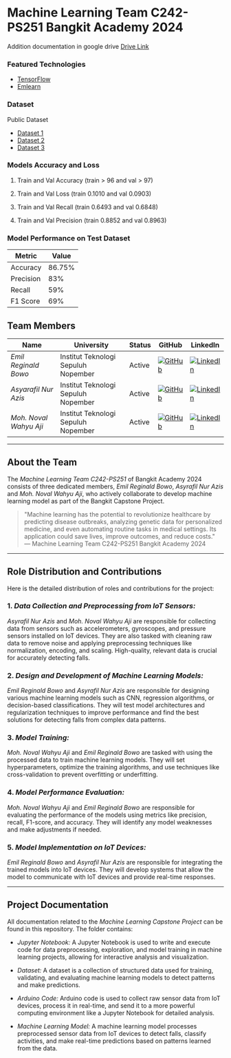 # Machine Learning Team C242-PS251 Bangkit Academy 2024
Addition documentation in google drive [Drive Link](https://drive.google.com/drive/folders/1Zk2kEfhouY6Rv6DinkmH5G6AdLwaG-3J?usp=drive_link)
### Featured Technologies
* [TensorFlow](https://www.tensorflow.org/)
* [Emlearn](https://github.com/emlearn/emlearn)

### Dataset
Public Dataset
* [Dataset 1](https://figshare.com/articles/dataset/UMA_ADL_FALL_Dataset_zip/4214283)
* [Dataset 2](https://pureportal.coventry.ac.uk/en/publications/data-set-for-fall-events-and-daily-activities-from-inertial-senso-)
* [Dataset 3](https://pureportal.coventry.ac.uk/en/publications/data-set-for-fall-events-and-daily-activities-from-inertial-senso-)

### Models Accuracy and Loss 
1. Train and Val Accuracy (train > 96 and val > 97)

2. Train and Val Loss (train 0.1010 and val 0.0903)

3. Train and Val Recall (train 0.6493 and val 0.6848)

4. Train and Val Precision (train 0.8852 and val 0.8963)

### Model Performance on Test Dataset

| Metric      | Value   |
|-------------|---------|
| Accuracy    | 86.75%  |
| Precision   | 83%     |
| Recall      | 59%     |
| F1 Score    | 69%     |

## Team Members

| Name                                   | University                    | Status  | GitHub                                                                                           | LinkedIn                                                                                                           |
|----------------------------------------|-------------------------------|---------|--------------------------------------------------------------------------------------------------|--------------------------------------------------------------------------------------------------------------------|
| *Emil Reginald Bowo*   | Institut Teknologi Sepuluh Nopember  | Active  | [![GitHub](https://img.shields.io/badge/GitHub-Profile-black?style=for-the-badge&logo=github&logoColor=white)](https://github.com/EmilRBowo) | [![LinkedIn](https://img.shields.io/badge/LinkedIn-Profile-blue?style=for-the-badge&logo=linkedin&logoColor=white)](https://www.linkedin.com/in/emilrbowo) |
| *Asyarafil Nur Azis*   | Institut Teknologi Sepuluh Nopember  | Active  | [![GitHub](https://img.shields.io/badge/GitHub-Profile-black?style=for-the-badge&logo=github&logoColor=white)](https://github.com/azisasyrafil) | [![LinkedIn](https://img.shields.io/badge/LinkedIn-Profile-blue?style=for-the-badge&logo=linkedin&logoColor=white)](https://linkedin.com/in/azis-asyrafil) |
| *Moh. Noval Wahyu Aji*   | Institut Teknologi Sepuluh Nopember  | Active  | [![GitHub](https://img.shields.io/badge/GitHub-Profile-black?style=for-the-badge&logo=github&logoColor=white)](https://github.com/novalwahyu) | [![LinkedIn](https://img.shields.io/badge/LinkedIn-Profile-blue?style=for-the-badge&logo=linkedin&logoColor=white)](https://www.linkedin.com/in/moh-noval-wahyu-aji/) |


---

## About the Team

The *Machine Learning Team C242-PS251* of Bangkit Academy 2024 consists of three dedicated members, *Emil Reginald Bowo*, *Asyrafil Nur Azis* and *Moh. Noval Wahyu Aji*, who actively collaborate to develop machine learning model as part of the Bangkit Capstone Project.

> "Machine learning has the potential to revolutionize healthcare by predicting disease outbreaks, analyzing genetic data for personalized medicine, and even automating routine tasks in medical settings. Its application could save lives, improve outcomes, and reduce costs."  
> — Machine Learning Team C242-PS251 Bangkit Academy 2024

---

## Role Distribution and Contributions

Here is the detailed distribution of roles and contributions for the project:

### 1. *Data Collection and Preprocessing from IoT Sensors:* 

*Asyrafil Nur Azis* and *Moh. Noval Wahyu Aji* are responsible for collecting data from sensors such as accelerometers, gyroscopes, and pressure sensors installed on IoT devices. They are also tasked with cleaning raw data to remove noise and applying preprocessing techniques like normalization, encoding, and scaling. High-quality, relevant data is crucial for accurately detecting falls.

### 2. *Design and Development of Machine Learning Models:*

*Emil Reginald Bowo* and *Asyrafil Nur Azis* are responsible for designing various machine learning models such as CNN, regression algorithms, or decision-based classifications. They will test model architectures and regularization techniques to improve performance and find the best solutions for detecting falls from complex data patterns.

### 3. *Model Training:*

*Moh. Noval Wahyu Aji* and *Emil Reginald Bowo* are tasked with using the processed data to train machine learning models. They will set hyperparameters, optimize the training algorithms, and use techniques like cross-validation to prevent overfitting or underfitting.

### 4. *Model Performance Evaluation:*

*Moh. Noval Wahyu Aji* and *Emil Reginald Bowo* are responsible for evaluating the performance of the models using metrics like precision, recall, F1-score, and accuracy. They will identify any model weaknesses and make adjustments if needed.

### 5. *Model Implementation on IoT Devices:*

*Emil Reginald Bowo* and *Asyrafil Nur Azis* are responsible for integrating the trained models into IoT devices. They will develop systems that allow the model to communicate with IoT devices and provide real-time responses.

---

## Project Documentation
All documentation related to the *Machine Learning Capstone Project* can be found in this repository. The folder contains:

- *Jupyter Notebook:* A Jupyter Notebook is used to write and execute code for data preprocessing, exploration, and model training in machine learning projects, allowing for interactive analysis and visualization.

- *Dataset:* A dataset is a collection of structured data used for training, validating, and evaluating machine learning models to detect patterns and make predictions.

- *Arduino Code:* Arduino code is used to collect raw sensor data from IoT devices, process it in real-time, and send it to a more powerful computing environment like a Jupyter Notebook for detailed analysis.

- *Machine Learning Model:* A machine learning model processes preprocessed sensor data from IoT devices to detect falls, classify activities, and make real-time predictions based on patterns learned from the data.
